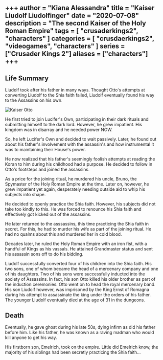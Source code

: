 +++
author = "Kiana Alessandra"
title = "Kaiser Liudolf Liudolfinger"
date = "2020-07-08"
description = "The second Kaiser of the Holy Roman Empire"
tags = [
    "crusaderkings2",
    "characters"
]
categories = [
    "crusdaerkings2",
    "videogames",
    "characters"
]
series = ["Crusader Kings 2"]
aliases = ["characters"]
+++
---

## Life Summary

Liudolf took after his father in many ways. Thought Otto's attempts at converting Liudolf to the Shia faith failed, Liudolf eventually found his way to the Assassins on his own.

![Kaiser Otto](/Liudolf.png)

He first tried to join Lucifer's Own, participating in their dark rituals and submitting himself to the dark lord. However, he grew impatient. His kingdom was in disarray and he needed power NOW.

So, he left Lucifer's Own and decided to wait passively. Later, he found out about his father's involvement with the assassin's and how instrumental it was to maintaining their House's power.

He now realized that his father's seemingly foolish attempts at reading the Koran to him during his childhood had a purpose. He decided to follow in Otto's footsteps and joined the assassins. 

As a price for the joining ritual, he murdered his uncle, Bruno, the Spymaster of the Holy Roman Empire at the time. Later on, however, he grew impatient yet again, desperately needing outside aid to whip his subjects into shape.

He decided to openly practice the Shia faith. However, his subjects did not take too kindly to this. He was forced to renounce his Shia faith and effectively got kicked out of the assassins.

He later returned to the asssassins, this time practicing the Shia faith in secret. For this, he had to murder his wife as part of the joining ritual. He had no qualms about this and murdered her in cold blood.

Decades later, he ruled the Holy Roman Empire with an iron fist, with a handful of Kings as his vassals. He attained Grandmaster status and sent his assassin sons off to do his bidding.


Liudolf successfully converted four of his children into the Shia faith. His two sons, one of whom became the head of a mercenary company and one of his daughters. Two of his sons were successfully inducted into the society of Assassins. In fact, his son Otto killed his older brother as part of the induction ceremonies. Otto went on to head the royal mercenary band. His son Liudolf however, was imprisoned by the King Ernst of Romagna during his attempt to assassinate the king under the orders of his father. The younger Liudolf eventually died at the age of 31 in the dungeons. 

## Death

Eventually, he gave ghost during his late 50s, dying infirm as did his father before him. Like his father, he was known as a raving madman who would kill anyone to get his way.

His firstborn son, Emelrich, took on the empire. Little did Emelrich know, the majority of his siblings had been secretly practicing the Shia faith...
